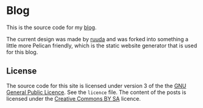 # Blog
This is the source code for my [blog][robertfoss].

The current design was made by [ruuda][ruuda] and was forked into something a little more Pelican friendly, which is the static website generator that is used for this blog.

[robertfoss]: https://memcpy.io
[ruuda]: https://github.com/ruuda/blog

## License
The source code for this site is licensed under version 3 of the the
[GNU General Public Licence][gplv3]. See the `licence` file. The content of the
posts is licensed under the [Creative Commons BY SA][cc] licence.

[gplv3]: https://gnu.org/licenses/gpl.html
[cc]:    https://creativecommons.org/licenses/by-sa/3.0/


